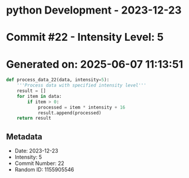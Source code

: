﻿# python Development - 2023-12-23
# Commit #22 - Intensity Level: 5
# Generated on: 2025-06-07 11:13:51
```python
def process_data_22(data, intensity=5):
    '''Process data with specified intensity level'''
    result = []
    for item in data:
        if item > 0:
            processed = item * intensity + 16
            result.append(processed)
    return result
```
## Metadata
- Date: 2023-12-23
- Intensity: 5
- Commit Number: 22
- Random ID: 1155905546
